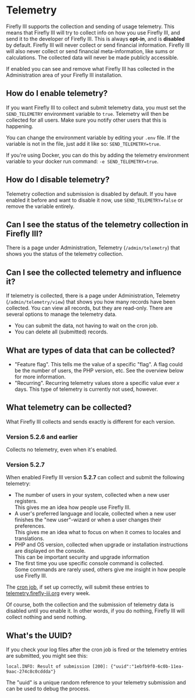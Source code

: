# Telemetry

Firefly III supports the collection and sending of usage telemetry. This means that Firefly III will try to collect info on how you use Firefly III, and send it to the developer of Firefly III. This is always **opt-in**, and is **disabled** by default. Firefly III will never collect or send financial information. Firefly III will also never collect or send financial meta-information, like sums or calculations. The collected data will never be made publicly accessible.

If enabled you can see and remove what Firefly III has collected in the Administration area of your Firefly III installation.

## How do I enable telemetry?

If you want Firefly III to collect and submit telemetry data, you must set the `SEND_TELEMETRY` environment variable to `true`. Telemetry will then be collected for all users. Make sure you notify other users that this is happening.

You can change the environment variable by editing your `.env` file. If the variable is not in the file, just add it like so: `SEND_TELEMETRY=true`.

If you're using Docker, you can do this by adding the telemetry environment variable to your docker run command: `-e SEND_TELEMETRY=true`.

## How do I disable telemetry?

Telemetry collection and submission is disabled by default. If you have enabled it before and want to disable it now, use `SEND_TELEMETRY=false` or remove the variable entirely. 

## Can I see the status of the telemetry collection in Firefly III?

There is a page under Administration, Telemetry (`/admin/telemetry`) that shows you the status of the telemetry collection. 

## Can I see the collected telemetry and influence it?

If telemetry is collected, there is a page under Administration, Telemetry (`/admin/telemetry/view`) that shows you how many records have been collected. You can view all records, but they are read-only. There are several options to manage the telemetry data.

- You can submit the data, not having to wait on the cron job.
- You can delete all (submitted) records.

## What are types of data that can be collected?

- "Feature flag". This tells me the value of a specific "flag". A flag could be the number of users, the PHP version, etc. See the overview below for more information.
- "Recurring". Recurring telemetry values store a specific value ever *x* days. This type of telemetry is currently not used, however.

## What telemetry can be collected?

What Firefly III collects and sends exactly is different for each version.

### Version 5.2.6 and earlier

Collects no telemetry, even when it's enabled.

### Version 5.2.7

When enabled Firefly III version **5.2.7** can collect and submit the following telemetry:

- The number of users in your system, collected when a new user registers.  
  This gives me an idea how people use Firefly III.
- A user's preferred language and locale, collected when a new user finishes the "new user"-wizard or when a user changes their preferences.  
  This gives me an idea what to focus on when it comes to locales and translations.
- PHP and OS version, collected when upgrade or installation instructions are displayed on the console.  
  This can be important security and upgrade information
- The first time you use specific console command is collected.  
  Some commands are rarely used, others give me insight in how people use Firefly III.

The [cron job](https://docs.firefly-iii.org/advanced-installation/cron), if set up correctly, will submit these entries to [telemetry.firefly-iii.org](https://telemetry.firefly-iii.org) every week.

Of course, both the collection and the submission of telemetry data is disabled until you enable it. In other words, if you do nothing, Firefly III will collect nothing and send nothing.

## What's the UUID?

If you check your log files after the cron job is fired or the telemetry entries are submitted, you might see this:

```
local.INFO: Result of submission [200]: {"uuid":"1ebfb9f0-6c0b-11ea-9aac-274c8c0cddda"}  
```

The "uuid" is a unique random reference to your telemetry submission and can be used to debug the process. 